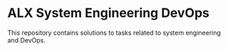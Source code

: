 # ALX System Engineering DevOps

This repository contains solutions to tasks related to system engineering and DevOps.

